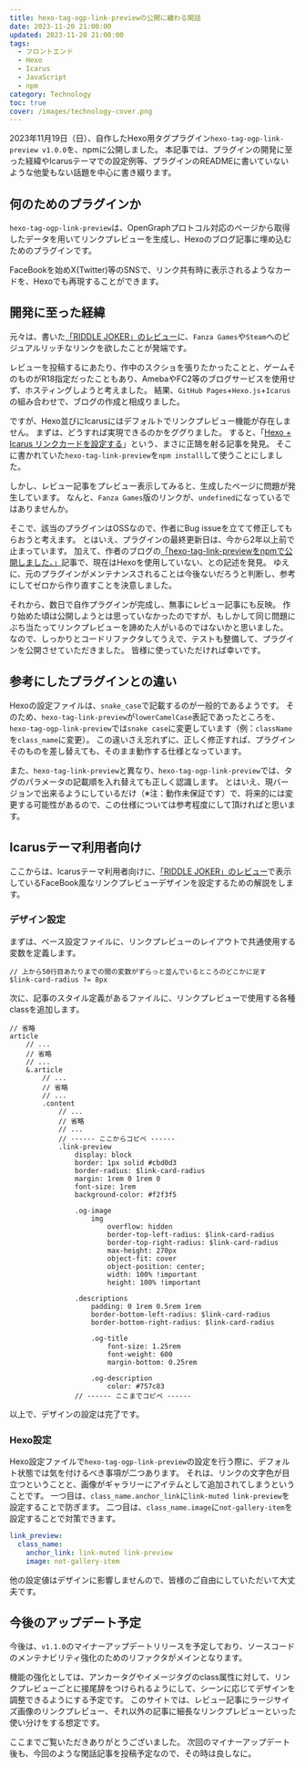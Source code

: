 ```yaml
---
title: hexo-tag-ogp-link-previewの公開に纏わる閑話
date: 2023-11-20 21:00:00
updated: 2023-11-20 21:00:00
tags:
  - フロントエンド
  - Hexo
  - Icarus
  - JavaScript
  - npm
category: Technology
toc: true
cover: /images/technology-cover.png
---
```


2023年11月19日（日）、自作したHexo用タグプラグイン`hexo-tag-ogp-link-preview v1.0.0`を、npmに公開しました。
本記事では、プラグインの開発に至った経緯やIcarusテーマでの設定例等、プラグインのREADMEに書いていないような他愛もない話題を中心に書き綴ります。

<!-- more -->

## 何のためのプラグインか

`hexo-tag-ogp-link-preview`は、OpenGraphプロトコル対応のページから取得したデータを用いてリンクプレビューを生成し、Hexoのブログ記事に埋め込むためのプラグインです。

FaceBookを始めX(Twitter)等のSNSで、リンク共有時に表示されるようなカードを、Hexoでも再現することができます。

## 開発に至った経緯

元々は、書いた[「RIDDLE JOKER」のレビュー](https://blog.chaotic-notes.com/2023/11/08/riddle-joker-review/)に、`Fanza Games`や`Steam`へのビジュアルリッチなリンクを欲したことが発端です。

レビューを投稿するにあたり、作中のスクショを張りたかったことと、ゲームそのものがR18指定だったこともあり、AmebaやFC2等のブログサービスを使用せず、ホスティングしようと考えました。
結果、`GitHub Pages`+`Hexo.js`+`Icarus`の組み合わせで、ブログの作成と相成りました。

ですが、Hexo並びにIcarusにはデフォルトでリンクプレビュー機能が存在しません。
まずは、どうすれば実現できるのかをググりました。
すると、「[Hexo + Icarus リンクカードを設定する](https://circleken.net/2020/10/post32/)」という、まさに正鵠を射る記事を発見。
そこに書かれていた`hexo-tag-link-preview`を`npm install`して使うことにしました。

しかし、レビュー記事をプレビュー表示してみると、生成したページに問題が発生しています。
なんと、`Fanza Games`版のリンクが、`undefined`になっているではありませんか。

そこで、該当のプラグインはOSSなので、作者にBug issueを立てて修正してもらおうと考えます。
とはいえ、プラグインの最終更新日は、今から2年以上前で止まっています。
加えて、作者のブログの[「hexo-tag-link-previewをnpmで公開しました。」](https://minamo173.com/blog/publish-hexo-tag-link-preview/)記事で、現在はHexoを使用していない、との記述を発見。 
ゆえに、元のプラグインがメンテナンスされることは今後ないだろうと判断し、参考にしてゼロから作り直すことを決意しました。

それから、数日で自作プラグインが完成し、無事にレビュー記事にも反映。
作り始めた頃は公開しようとは思っていなかったのですが、もしかして同じ問題にぶち当たってリンクプレビューを諦めた人がいるのではないかと思いました。
なので、しっかりとコードリファクタしてうえで、テストも整備して、プラグインを公開させていただきました。
皆様に使っていただければ幸いです。

## 参考にしたプラグインとの違い

Hexoの設定ファイルは、`snake_case`で記載するのが一般的であるようです。
そのため、`hexo-tag-link-preview`が`lowerCamelCase`表記であったところを、`hexo-tag-ogp-link-preview`では`snake case`に変更しています（例：`className`を`class_name`に変更）。
この違いさえ忘れずに、正しく修正すれば、プラグインそのものを差し替えても、そのまま動作する仕様となっています。

また、`hexo-tag-link-preview`と異なり、`hexo-tag-ogp-link-preview`では、タグのパラメータの記載順を入れ替えても正しく認識します。
とはいえ、現バージョンで出来るようにしているだけ（※注：動作未保証です）で、将来的には変更する可能性があるので、この仕様については参考程度にして頂ければと思います。

## Icarusテーマ利用者向け

ここからは、Icarusテーマ利用者向けに、[「RIDDLE JOKER」のレビュー](https://blog.chaotic-notes.com/2023/11/08/riddle-joker-review/)で表示しているFaceBook風なリンクプレビューデザインを設定するための解説をします。

### デザイン設定

まずは、ベース設定ファイルに、リンクプレビューのレイアウトで共通使用する変数を定義します。

```stylus themes/icarus/include/style/base.styl
// 上から50行目あたりまでの間の変数がずらっと並んでいるところのどこかに足す
$link-card-radius ?= 8px
```

次に、記事のスタイル定義があるファイルに、リンクプレビューで使用する各種classを追加します。

```stylus themes/icarus/include/style/article.styl
// 省略
article
    // ...
    // 省略
    // ...
    &.article
        // ...
        // 省略
        // ...
        .content
            // ...
            // 省略
            // ...
            // ------ ここからコピペ ------
            .link-preview
                display: block
                border: 1px solid #cbd0d3
                border-radius: $link-card-radius
                margin: 1rem 0 1rem 0
                font-size: 1rem
                background-color: #f2f3f5

                .og-image
                    img
                        overflow: hidden
                        border-top-left-radius: $link-card-radius
                        border-top-right-radius: $link-card-radius
                        max-height: 270px
                        object-fit: cover
                        object-position: center;
                        width: 100% !important
                        height: 100% !important

                .descriptions
                    padding: 0 1rem 0.5rem 1rem
                    border-bottom-left-radius: $link-card-radius
                    border-bottom-right-radius: $link-card-radius

                    .og-title
                        font-size: 1.25rem
                        font-weight: 600
                        margin-bottom: 0.25rem

                    .og-description
                        color: #757c83
                // ------ ここまでコピペ ------
```
以上で、デザインの設定は完了です。

### Hexo設定

Hexo設定ファイルで`hexo-tag-ogp-link-preview`の設定を行う際に、デフォルト状態では気を付けるべき事項が二つあります。
それは、リンクの文字色が目立つということと、画像がギャラリーにアイテムとして追加されてしまうということです。
一つ目は、`class_name.anchor_link`に`link-muted link-preview`を設定することで防ぎます。
二つ目は、`class_name.image`に`not-gallery-item`を設定することで対策できます。

```yaml _config.yml
link_preview:
  class_name:
    anchor_link: link-muted link-preview
    image: not-gallery-item
```

他の設定値はデザインに影響しませんので、皆様のご自由にしていただいて大丈夫です。

## 今後のアップデート予定

今後は、`v1.1.0`のマイナーアップデートリリースを予定しており、ソースコードのメンテナビリティ強化のためのリファクタがメインとなります。

機能の強化としては、アンカータグやイメージタグのclass属性に対して、リンクプレビューごとに接尾辞をつけられるようにして、シーンに応じてデザインを調整できるようにする予定です。
このサイトでは、レビュー記事にラージサイズ画像のリンクプレビュー、それ以外の記事に細長なリンクプレビューといった使い分けをする想定です。

ここまでご覧いただきありがとうございました。
次回のマイナーアップデート後も、今回のような閑話記事を投稿予定なので、その時は良しなに。
